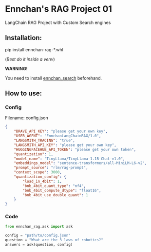 # Ennchan's RAG Project 01
LangChain RAG Project with Custom Search engines

## Installation:


pip install ennchan-rag-*.whl

(*Best do it inside a venv*)

**WARNING!**

You need to install [ennchan_search](https://placeholder.it/) beforehand.

## How to use:
### Config
Filename: config.json
```json
{
    "BRAVE_API_KEY": "please get your own key",
    "USER_AGENT": "EnnchanLangChainRAG/1.0",
    "LANGSMITH_TRACING": "true",
    "LANGSMITH_API_KEY": "please get your own key",
    "HUGGINGFACEHUB_API_TOKEN": "please get your own token",
    "quantization": 1,
    "model_name": "TinyLlama/TinyLlama-1.1B-Chat-v1.0",
    "embeddings_model": "sentence-transformers/all-MiniLM-L6-v2",
    "prompt_source": "rlm/rag-prompt",
    "context_scope": 3000,
    "quantization_config": {
        "load_in_4bit": 1,
        "bnb_4bit_quant_type": "nf4",
        "bnb_4bit_compute_dtype": "float16",
        "bnb_4bit_use_double_quant": 1
    }
}
```
### Code
```python
from ennchan_rag.ask import ask

config = "path/to/config.json"
question = "What are the 3 laws of robotics?"
answers = ask(question, config)
```

